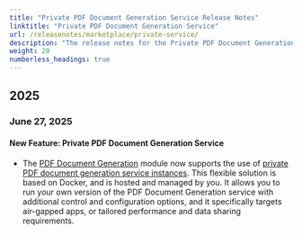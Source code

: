 ```yaml
---
title: "Private PDF Document Generation Service Release Notes"
linktitle: "Private PDF Document Generation Service"
url: /releasenotes/marketplace/private-service/
description: "The release notes for the Private PDF Document Generation Service, with details on new features, bug fixes, and known issues."
weight: 20
numberless_headings: true
---
```


## 2025

### June 27, 2025

#### New Feature: Private PDF Document Generation Service

* The [PDF Document Generation](/appstore/modules/document-generation/) module now supports the use of [private PDF document generation service instances](/appstore/modules/private-document-generation-service/). This flexible solution is based on Docker, and is hosted and managed by you. It allows you to run your own version of the PDF Document Generation service with additional control and configuration options, and it specifically targets air-gapped apps, or tailored performance and data sharing requirements.